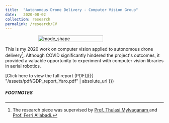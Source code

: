 ```yaml
---
title:  "Autonomous Drone Delivery - Computer Vision Group"
date:   2020-08-02
collection: research
permalink: /research/CV
---
```

<figure style="display: flex; flex-direction: column; align-items: center;">
  <img src="{{ "/assets/img/research/drone_gif.gif" | absolute_url }}" alt="mode_shape" class="post-pic" style="width: 70%;"/>
</figure>

This is my 2020 work on computer vision applied to autonomous drone delivery[^1]. Although COVID significantly hindered the project's outcomes, it provided a valuable opportunity to experiment with computer vision libraries in aerial robotics.

[Click here to view the full report (PDF)]({{ "/assets/pdf/GDP_report_Yaro.pdf" | absolute_url }})

##### FOOTNOTES
[^1]: The research piece was supervised by <a href="https://profiles.imperial.ac.uk/t.mylvaganam"> Prof. Thulasi Mylvaganam </a> and <a href = "https://profiles.imperial.ac.uk/m.h.aliabadi"> Prof. Ferri Aliabadi.</a>
